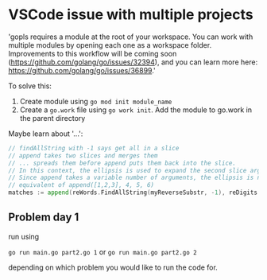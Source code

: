 # VSCode issue with multiple projects

'gopls requires a module at the root of your workspace.
You can work with multiple modules by opening each one as a workspace folder.
Improvements to this workflow will be coming soon (https://github.com/golang/go/issues/32394),
and you can learn more here: https://github.com/golang/go/issues/36899.'

To solve this:

1. Create module using `go mod init module_name` 
2. Create a `go.work` file using `go work init`. Add the module to go.work in the parent directory

Maybe learn about '...':

```go
// findAllString with -1 says get all in a slice
// append takes two slices and merges them
// ... spreads them before append puts them back into the slice.
// In this context, the ellipsis is used to expand the second slice argument in the append function. 
// Since append takes a variable number of arguments, the ellipsis is necessary when appending a slice to another slice.
// equivalent of append([1,2,3], 4, 5, 6)
matches := append(reWords.FindAllString(myReverseSubstr, -1), reDigits.FindAllString(myReverseSubstr, -1)...)

```

## Problem day 1

run using

`go run main.go part2.go 1` or `go run main.go part2.go 2`

depending on which problem you would like to run the code for.